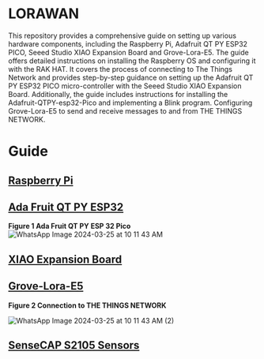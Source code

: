 # LORAWAN

This repository provides a comprehensive guide on setting up various hardware components, including the Raspberry Pi, Adafruit QT PY ESP32 PICO, Seeed Studio XIAO Expansion Board and Grove-Lora-E5. The guide offers detailed instructions on installing the Raspberry OS and configuring it with the RAK HAT. It covers the process of connecting to The Things Network and provides step-by-step guidance on setting up the Adafruit QT PY ESP32 PICO micro-controller with the Seeed Studio XIAO Expansion Board. Additionally, the guide includes instructions for installing the Adafruit-QTPY-esp32-Pico and implementing a Blink program. Configuring Grove-Lora-E5 to send and receive messages to and from THE THINGS NETWORK.

# Guide
## [Raspberry Pi](https://github.com/nikhilramini/Adafruit-QTPY-esp32-Pico/blob/main/Raspberry%20Pi)
## [Ada Fruit QT PY ESP32](https://github.com/nikhilramini/Adafruit-QTPY-esp32-Pico/blob/main/Ada%20Fruit%20QT%20PY%20ESP32)
__Figure 1 Ada Fruit QT PY ESP 32 Pico__
![WhatsApp Image 2024-03-25 at 10 11 43 AM](https://github.com/nikhilramini/Adafruit-QTPY-esp32-Pico/assets/81555066/7a21647b-59b6-4ca4-9e6e-4506def74f43)
## [XIAO Expansion Board](https://github.com/nikhilramini/Adafruit-QTPY-esp32-Pico/blob/main/XIAO%20Expansion%20Board%20Display)
## [Grove-Lora-E5](https://github.com/nikhilramini/Adafruit-QTPY-esp32-Pico/blob/main/Grove-Lora-E5)
__Figure 2 Connection to THE THINGS NETWORK__

![WhatsApp Image 2024-03-25 at 10 11 43 AM (2)](https://github.com/nikhilramini/Adafruit-QTPY-esp32-Pico/assets/81555066/ad1c83f1-1c21-4cb3-8dc3-9308d80f3b38)

## [SenseCAP S2105 Sensors]()
